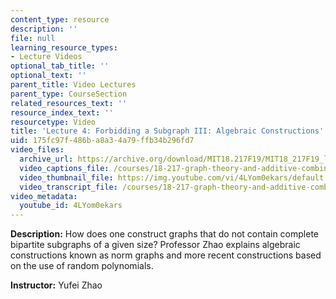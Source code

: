 ```yaml
---
content_type: resource
description: ''
file: null
learning_resource_types:
- Lecture Videos
optional_tab_title: ''
optional_text: ''
parent_title: Video Lectures
parent_type: CourseSection
related_resources_text: ''
resource_index_text: ''
resourcetype: Video
title: 'Lecture 4: Forbidding a Subgraph III: Algebraic Constructions'
uid: 175fc97f-486b-a8a3-4a79-ffb34b296fd7
video_files:
  archive_url: https://archive.org/download/MIT18.217F19/MIT18_217F19_lec04_300k.mp4
  video_captions_file: /courses/18-217-graph-theory-and-additive-combinatorics-fall-2019/9a5962508d1f5606949ee795b15deef4_4LYom0ekars.vtt
  video_thumbnail_file: https://img.youtube.com/vi/4LYom0ekars/default.jpg
  video_transcript_file: /courses/18-217-graph-theory-and-additive-combinatorics-fall-2019/6efcd598b747088e74c9755f27b84cb0_4LYom0ekars.pdf
video_metadata:
  youtube_id: 4LYom0ekars
---
```


**Description:** How does one construct graphs that do not contain complete bipartite subgraphs of a given size? Professor Zhao explains algebraic constructions known as norm graphs and more recent constructions based on the use of random polynomials.

**Instructor:** Yufei Zhao